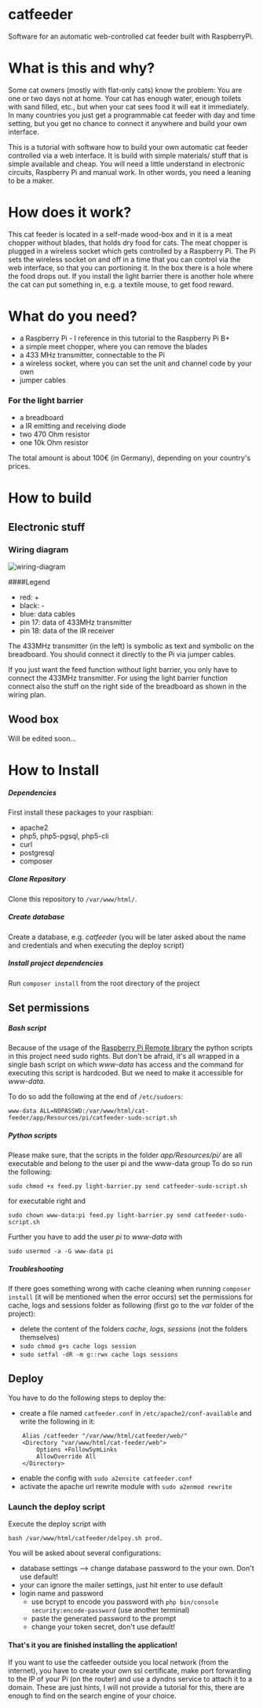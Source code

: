 catfeeder
=========
Software for an automatic web-controlled cat feeder built with RaspberryPi. 

# What is this and why?
Some cat owners (mostly with flat-only cats) know the problem: You are one or two days not at home. 
Your cat has enough water, enough toilets with sand filled, etc., but when your cat sees food it will eat it immediately. 
In many countries you just get a programmable cat feeder with day and time setting, but you get no chance to connect it 
anywhere and build your own interface.

This is a tutorial with software how to build your own automatic cat feeder controlled via a web interface.
It is build with simple materials/ stuff that is simple available and cheap. You will need a little understand in electronic circuits,
Raspberry Pi and manual work. In other words, you need a leaning to be a maker.

# How does it work?

This cat feeder is located in a self-made wood-box and in it is a meat chopper without blades, that holds dry food for cats.
The meat chopper is plugged in a wireless socket which gets controlled by a Raspberry Pi. The Pi sets the wireless socket
on and off in a time that you can control via the web interface, so that you can portioning it. In the box there is a
hole where the food drops out. If you install the light barrier there is another hole where the cat can put something in, e.g. 
a textile mouse, to get food reward.

# What do you need?

- a Raspberry Pi - I reference in this tutorial to the Raspberry Pi B+
- a simple meet chopper, where you can remove the blades
- a 433 MHz transmitter, connectable to the Pi
- a wireless socket, where you can set the unit and channel code by your own
- jumper cables

### For the light barrier
- a breadboard
- a IR emitting and receiving diode
- two 470 Ohm resistor
- one 10k Ohm resistor

The total amount is about 100€ (in Germany), depending on your country's prices.

# How to build
## Electronic stuff

### Wiring diagram

![wiring-diagram](https://github.com/DavidKoenig/catfeeder/blob/gh-pages/images/wiring-diagram.png)

####Legend
- red: +
- black: -
- blue: data cables
- pin 17: data of 433MHz transmitter
- pin 18: data of the IR receiver

The 433MHz transmitter (in the left) is symbolic as text and symbolic on the breadboard. You should connect it
directly to the Pi via jumper cables.

If you just want the feed function without light barrier, you only have to connect the 433MHz transmitter.
For using the light barrier function connect also the stuff on the right side of the breadboard as shown in the wiring plan. 

## Wood box
Will be edited soon...

# How to Install
##### Dependencies
First install these packages to your raspbian:
- apache2
- php5, php5-pgsql, php5-cli
- curl
- postgresql
- composer

##### Clone Repository
Clone this repository to `/var/www/html/`. 

##### Create database
Create a database, e.g. *catfeeder* (you will be later asked about the name and credentials and when executing the deploy script)

##### Install project dependencies
Run `composer install` from the root directory of the project

## Set permissions
##### Bash script
Because of the usage of the [Raspberry Pi Remote library](https://github.com/xkonni/raspberry-remote.git) the python scripts in this project need sudo rights. 
But don't be afraid, it's all wrapped in a single bash script on which *www-data* has access and the command for executing this script is hardcoded. 
But we need to make it accessible for *www-data*.

To do so add the following at the end of `/etc/sudoers`:
 
    www-data ALL=NOPASSWD:/var/www/html/cat-feeder/app/Resources/pi/catfeeder-sudo-script.sh

##### Python scripts
Please make sure, that the scripts in the folder *app/Resources/pi/* are all executable and belong to the user pi and the www-data group
To do so run the following: 

    sudo chmod +x feed.py light-barrier.py send catfeeder-sudo-script.sh
    
for executable right and
 
    sudo chown www-data:pi feed.py light-barrier.py send catfeeder-sudo-script.sh

Further you have to add the user *pi* to *www-data* with 

    sudo usermod -a -G www-data pi

##### Troubleshooting
If there goes something wrong with cache cleaning when running `composer install` (it will be mentioned when the error occurs) set the permissions for cache, logs and sessions folder as following (first go to the *var* folder of the project):
- delete the content of the folders *cache*, *logs*, *sessions* (not the folders themselves)
 - `sudo chmod g+s cache logs session`
 - `sudo setfal -dR -m g::rwx cache logs sessions`

## Deploy
You have to do the following steps to deploy the:

- create a file named `catfeeder.conf` in `/etc/apache2/conf-available` and write the following in it:
    
```
    Alias /catfeeder "/var/www/html/catfeeder/web/"
    <Directory "var/www/html/cat-feeder/web">
        Options +FollowSymLinks
        AllowOverride All
    </Directory>
 ```
 
- enable the config with `sudo a2ensite catfeeder.conf`
- activate the apache url rewrite module with `sudo a2enmod rewrite`

### Launch the deploy script

Execute the deploy script with 
    
    bash /var/www/html/catfeeder/delpoy.sh prod.
You will be asked about several configurations:
- database settings --> change database password to the your own. Don't use default!
- your can ignore the mailer settings, just hit enter to use default
- login name and password
    * use bcrypt to encode you password with `php bin/console security:encode-password` (use another terminal)
    * paste the generated password to the prompt
    * change your token secret, don't use default!

#### That's it you are finished installing the application!
If you want to use the catfeeder outside you local network (from the internet), you have to create your own ssl
certificate, make port forwarding to the IP of your Pi (on the router) and use a dyndns service to attach it to a domain.
These are just hints, I will not provide a tutorial for this, there are enough to find on the search engine of your choice.


